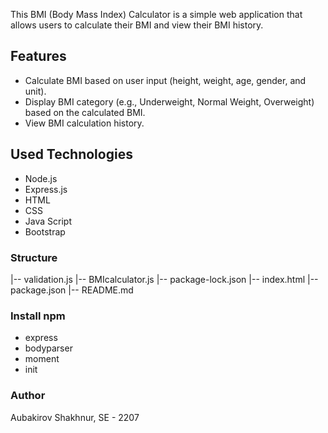 This BMI (Body Mass Index) Calculator is a simple web application that allows users to calculate their BMI and view their BMI history.

## Features

- Calculate BMI based on user input (height, weight, age, gender, and unit).
- Display BMI category (e.g., Underweight, Normal Weight, Overweight) based on the calculated BMI.
- View BMI calculation history.

## Used Technologies
 - Node.js
 - Express.js
 - HTML
 - CSS
 - Java Script
 - Bootstrap

### Structure
|-- validation.js
|-- BMIcalculator.js
|-- package-lock.json
|-- index.html
|-- package.json
|-- README.md
    
### Install npm
 - express
 - bodyparser
 - moment
 - init

### Author
Aubakirov Shakhnur, SE - 2207

